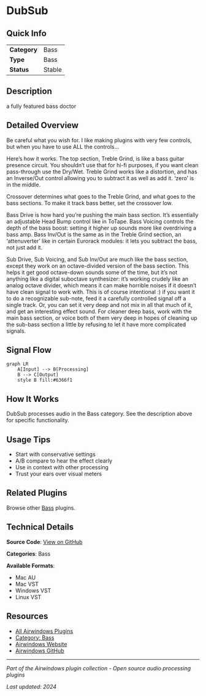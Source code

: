 # DubSub



## Quick Info

| | |
|---|---|
| **Category** | Bass |
| **Type** | Bass |
| **Status** | Stable |

## Description

a fully featured bass doctor

## Detailed Overview

Be careful what you wish for. I like making plugins with very few controls, but when you have to use ALL the controls…

Here’s how it works. The top section, Treble Grind, is like a bass guitar presence circuit. You shouldn’t use that for hi-fi purposes, if you want clean pass-through use the Dry/Wet. Treble Grind works like a distortion, and has an Inverse/Out control allowing you to subtract it as well as add it. ‘zero’ is in the middle.

Crossover determines what goes to the Treble Grind, and what goes to the bass sections. To make it track bass better, set the crossover low.

Bass Drive is how hard you’re pushing the main bass section. It’s essentially an adjustable Head Bump control like in ToTape. Bass Voicing controls the depth of the bass boost: setting it higher up sounds more like overdriving a bass amp. Bass Inv/Out is the same as in the Treble Grind section, an ‘attenuverter’ like in certain Eurorack modules: it lets you subtract the bass, not just add it.

Sub Drive, Sub Voicing, and Sub Inv/Out are much like the bass section, except they work on an octave-divided version of the bass section. This helps it get good octave-down sounds some of the time, but it’s not anything like a digital suboctave synthesizer: it’s working crudely like an analog octave divider, which means it can make horrible noises if it doesn’t have clean signal to work with. This is of course intentional :) if you want it to do a recognizable sub-note, feed it a carefully controlled signal off a single track. Or, you can set it very deep and not mix in all that much of it, and get an interesting effect sound. For cleaner deep bass, work with the main bass section, or voice both of them very deep in hopes of cleaning up the sub-bass section a little by refusing to let it have more complicated signals.

## Signal Flow

```mermaid
graph LR
    A[Input] --> B[Processing]
    B --> C[Output]
    style B fill:#6366f1
```

## How It Works

DubSub processes audio in the Bass category. See the description above for specific functionality.

## Usage Tips

- Start with conservative settings
- A/B compare to hear the effect clearly
- Use in context with other processing
- Trust your ears over visual meters


## Related Plugins

Browse other [Bass](../categories/bass.md) plugins.


## Technical Details

**Source Code**: [View on GitHub](https://github.com/airwindows/airwindows/tree/master/plugins/LinuxVST/src/DubSub)

**Categories**: Bass

**Available Formats**:
- Mac AU
- Mac VST
- Windows VST
- Linux VST

## Resources

- [All Airwindows Plugins](../../README.md)
- [Category: Bass](../categories/bass.md)
- [Airwindows Website](https://www.airwindows.com)
- [Airwindows GitHub](https://github.com/airwindows/airwindows)

---

*Part of the Airwindows plugin collection - Open source audio processing plugins*

*Last updated: 2024*
